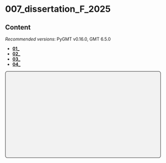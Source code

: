 # 007_dissertation_F_2025

## Content

_Recommended versions_: PyGMT v0.16.0, GMT 6.5.0

- **[01_](https://github.com/yvonnefroehlich/GMT_PyGMT_plotting/tree/main/007_dissertation_F_2025/01_)**
- **[02_](https://github.com/yvonnefroehlich/GMT_PyGMT_plotting/tree/main/007_dissertation_F_2025/02_)**
- **[03_](https://github.com/yvonnefroehlich/GMT_PyGMT_plotting/tree/main/007_dissertation_F_2025/03_)**
- **[04_](https://github.com/yvonnefroehlich/GMT_PyGMT_plotting/tree/main/007_dissertation_F_2025/04_)**

![](https://github.com/yvonnefroehlich/gmt-pygmt-plotting/raw/main/_images/github_maps_readme_007dissertation.png)
